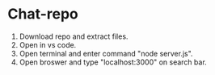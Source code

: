 # Chat-repo
1. Download repo and extract files.
2. Open in vs code.
3. Open terminal and enter command "node server.js".
4. Open broswer and type "localhost:3000" on search bar.
